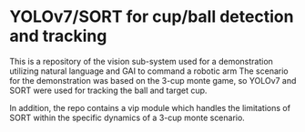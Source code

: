 # YOLOv7/SORT for cup/ball detection and tracking
This is a repository of the vision sub-system used for a demonstration utilizing natural language and GAI to command a robotic arm
The scenario for the demonstration was based on the 3-cup monte game, so YOLOv7 and SORT were used for tracking the ball and target cup.

In addition, the repo contains a vip module which handles the limitations of SORT within the specific dynamics of a 3-cup monte scenario.
